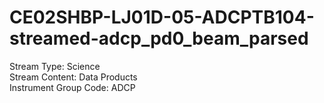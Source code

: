 # CE02SHBP-LJ01D-05-ADCPTB104-streamed-adcp_pd0_beam_parsed

Stream Type: Science<br>
Stream Content: Data Products<br>
Instrument Group Code: ADCP<br>
